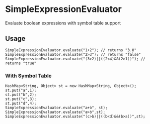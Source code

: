 # SimpleExpressionEvaluator
Evaluate boolean expressions with symbol table support
## Usage
```
SimpleExpressionEvaluator.evaluate("1+2"); // returns "3.0"
SimpleExpressionEvaluator.evaluate("2>3"); // returns "false"
SimpleExpressionEvaluator.evaluate("(3>2)||((2<4)&&(2>1))"); // returns "true"
```

### With Symbol Table
```
HashMap<String, Object> st = new HashMap<String, Object>();  
st.put("a",1);  
st.put("b",2);  
st.put("c",3);  
st.put("d",4);  
SimpleExpressionEvaluator.evaluate("a+b", st);  
SimpleExpressionEvaluator.evaluate("a>b",st);  
SimpleExpressionEvaluator.evaluate("(c>b)||((b<d)&&(b>a))",st);
```